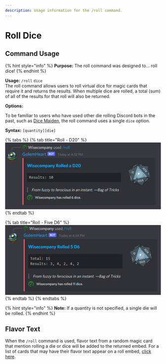 ```yaml
---
description: Usage information for the /roll command.
---
```


# Roll Dice

## Command Usage

{% hint style="info" %}
**Purpose:** The roll command was designed to... roll dice!
{% endhint %}

**Usage:** `/roll` `dice`\
The roll command allows users to roll virtual dice for magic cards that require it and returns the results. When multiple dice are rolled, a total (sum) of all of the results for that roll will also be returned.&#x20;

**Options:**

To be familiar to users who have used other die rolling Discord bots in the past, such as [Dice Maiden](https://github.com/Humblemonk/DiceMaiden), the roll command uses a single `dice` option.

**Syntax:** `[quantity][die]`

{% tabs %}
{% tab title="Roll - D20" %}
![/roll dice:20](<../.gitbook/assets/Screenshot 2022-01-16 163318.png>)
{% endtab %}

{% tab title="Roll - Five D6" %}
![/roll dice:5d6](<../.gitbook/assets/Screenshot 2022-01-16 163453.png>)
{% endtab %}
{% endtabs %}

{% hint style="info" %}
**Note:** If a quantity is not specified, a single die will be rolled.
{% endhint %}

## Flavor Text

When the `/roll` command is used, flavor text from a random magic card that mention rolling a die or dice will be added to the returned embed. For a list of cards that may have their flavor text appear on a roll embed, [click here](https://scryfall.com/search?q=%28oracle%3A%22roll+a%22+OR+oracle%3Adice%29+has%3Aflavor+-name%3A%22troll+ascetic%22\&as=grid\&order=name).

